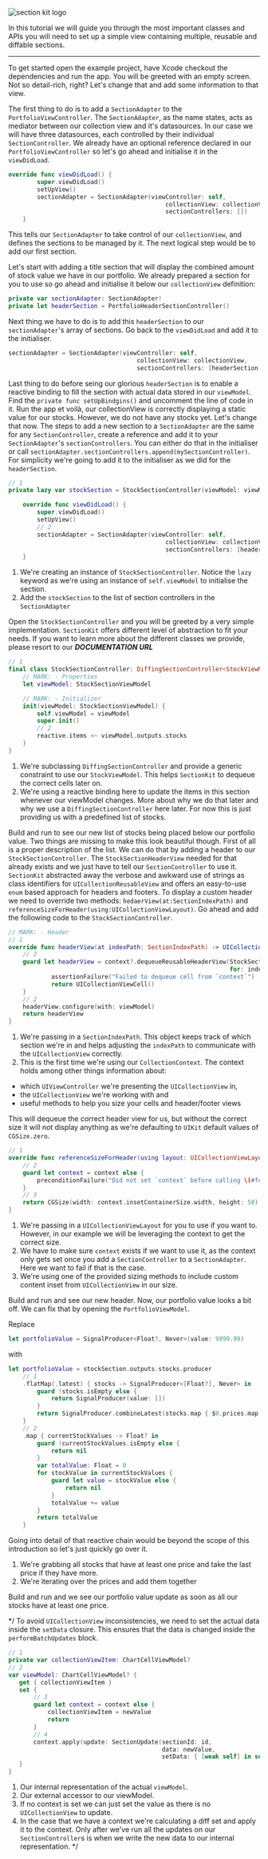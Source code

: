 ![section kit logo](https://github.com/traderepublic/tr-sectionkit/blob/introduction/Resources/SectionKit.png)

In this tutorial we will guide you through the most important classes and APIs
you will need to set up a simple view containing multiple, reusable and  diffable sections.
___
To get started open the example project, have Xcode checkout the dependencies and run the app. You will be greeted with an empty screen.
Not so detail-rich, right? Let's change that and add some information to that
view.

The first thing to do is to add a `SectionAdapter` to the `PortfolioViewController`. The `SectionAdapter`, as the name states, acts as mediator between our collection view and it's datasources. In our case we will have three datasources, each controlled by their individual `SectionController`. We already have an optional reference declared in our `PortfolioViewController` so let's go ahead and initialise it in the `viewDidLoad`.

```swift
override func viewDidLoad() {
        super.viewDidLoad()
        setUpView()
        sectionAdapter = SectionAdapter(viewController: self,
                                            collectionView: collectionView,
                                            sectionControllers: [])
    }
```

This tells our `SectionAdapter` to take control of our `collectionView`, and
defines the sections to be managed by it. The next logical step would be to add
our first section.

Let's start with adding a title section that will display the combined amount of stock value we have in our portfolio. We already prepared a section for you to use so go ahead and initialise it below our `collectionView` definition:

```swift
private var sectionAdapter: SectionAdapter!
private let headerSection = PortfolioHeaderSectionController()
```

Next thing we have to do is to add this `headerSection` to our
`sectionAdapter`'s array of sections. Go back to the `viewDidLoad` and add it to the initialiser.

```swift
sectionAdapter = SectionAdapter(viewController: self,
                                    collectionView: collectionView,
                                    sectionControllers: [headerSection])
```

Last thing to do before seing our glorious `headerSection` is to enable a reactive binding to fill the section with actual data stored in our `viewModel`. Find the `private func setUpBindgins()` and uncomment the line of code in it.
Run the app et voilà, our collectionView is correctly
displaying a static value for our stocks. However, we do not have any stocks yet. Let's change that now. The steps to add a new section to a `SectionAdapter` are the same for any `SectionController`, create a
reference and add it to your `SectionAdapter`'s `sectionControllers`. You can either do that in the initialiser or call `sectionAdapter.sectionControllers.append(mySectionController)`. For
simplicity we're going to add it to the initialiser as we did for the
`headerSection`.

```swift
// 1
private lazy var stockSection = StockSectionController(viewModel: viewModel.outputs.stockSection)

    override func viewDidLoad() {
        super.viewDidLoad()
        setUpView()
        // 2
        sectionAdapter = SectionAdapter(viewController: self,
                                            collectionView: collectionView,
                                            sectionControllers: [headerSection, stockSection])
    }
```

1. We're creating an instance of `StockSectionController`. Notice the `lazy` keyword as we're using an instance of `self.viewModel` to initialise the section.
2. Add the `stockSection` to the list of section controllers in the `SectionAdapter`

Open the `StockSectionController` and you will be greeted by a very simple implementation. `SectionKit` offers different level of abstraction to fit your needs. If you want to learn more about the different classes we provide, please resort to our ___DOCUMENTATION URL___

```swift
// 1
final class StockSectionController: DiffingSectionController<StockViewModel> {
    // MARK: - Properties
    let viewModel: StockSectionViewModel

    // MARK: - Initializer
    init(viewModel: StockSectionViewModel) {
        self.viewModel = viewModel
        super.init()
        // 2
        reactive.items <~ viewModel.outputs.stocks
    }
}
```
1. We're subclassing `DiffingSectionController` and provide a generic constraint to use our `StockViewModel`. This helps `SectionKit` to dequeue the correct cells later on.
2. We're using a reactive binding here to update the items in this section whenever our viewModel changes. More about why we do that later and why we use a `DiffingSectionController` here later. For now this is just providing us with a predefined list of stocks.

Build and run to see our new list of stocks being placed below our portfolio value. Two things are missing to make this look beautiful though.
First of all is a proper description of the list. We can do that by adding a header to our `StockSectionController`. The `StockSectionHeaderView` needed for that already exists and we just have to tell our `SectionController` to use it. `SectionKit` abstracted away the verbose and awkward use of strings as class identifiers for `UICollectionReusableView` and offers an easy-to-use `enum` based approach for headers and footers.
To display a custom header we need to override two methods:
`hedaerView(at:SectionIndexPath)` and `referenceSizeForHeader(using:UICollectionViewLayout)`.
Go ahead and add the following code to the `StockSectionController`.

```swift
// MARK: - Header
// 1
override func headerView(at indexPath: SectionIndexPath) -> UICollectionReusableView {
    // 2
    guard let headerView = context?.dequeueReusableHeaderView(StockSectionHeaderView.self,
                                                              for: indexPath.externalRepresentation) else {
            assertionFailure("Failed to dequeue cell from `context`")
            return UICollectionViewCell()
    }
    // 2
    headerView.configure(with: viewModel)
    return headerView
}
```
1. We're passing in a `SectionIndexPath`. This object keeps track of which section we're in and helps adjusting the `indexPath` to communicate with the `UICollectionView` correctly.
2. This is the first time we're using our `CollectionContext`. The context holds among other things information about:
 - which `UIViewController` we're presenting the `UICollectionView` in,
 - the `UICollectionView` we're working with and
 - useful methods to help you size your cells and header/footer views

This will dequeue the correct header view for us, but without the correct size it will not display anything as we're defaulting to `UIKit` default values of `CGSize.zero`.


```swift
// 1
override func referenceSizeForHeader(using layout: UICollectionViewLayout) -> CGSize {
    // 2
    guard let context = context else {
        preconditionFailure("Did not set `context` before calling \(#function)")
    }
    // 3
    return CGSize(width: context.insetContainerSize.width, height: 50)
}
```
1. We're passing in a `UICollectionViewLayout` for you to use if you want to. However, in our example we will be leveraging the context to get the correct size.
2.  We have to make sure `context` exists if we want to use it, as the context only gets set once you add a `SectionController` to a `SectionAdapter`. Here we want to fail if that is the case.
3. We're using one of the provided sizing methods to include custom content inset from `UICollectionView` in our size.

Build and run and see our new header. Now, our portfolio value looks a bit off. We can fix that by opening the `PortfolioViewModel`.

Replace
```swift
let portfolioValue = SignalProducer<Float?, Never>(value: 9999.99)
```

with
```swift
let portfolioValue = stockSection.outputs.stocks.producer
    // 1
    .flatMap(.latest) { stocks -> SignalProducer<[Float?], Never> in
        guard !stocks.isEmpty else {
            return SignalProducer(value: [])
        }
        return SignalProducer.combineLatest(stocks.map { $0.prices.map { $0.last?.price } })
    }
    // 2
    .map { currentStockValues -> Float? in
        guard !currentStockValues.isEmpty else {
            return nil
        }
        var totalValue: Float = 0
        for stockValue in currentStockValues {
            guard let value = stockValue else {
                return nil
            }
            totalValue += value
        }
        return totalValue
    }
```

Going into detail of that reactive chain would be beyond the scope of this introduction so let's just quickly go over it.

1. We're grabbing all stocks that have at least one price and take the last price if they have more.
2. We're iterating over the prices and add them together

Build and run and we see our portfolio value update as soon as all our stocks have at least one price.


*/
To avoid `UICollectionView` inconsistencies, we need to set the actual data inside the `setData` closure. This ensures that the data is changed inside the `performBatchUpdates` block.

```swift
// 1
private var collectionViewItem: ChartCellViewModel?
// 2
var viewModel: ChartCellViewModel? {
   get { collectionViewItem }
   set {
       // 3
       guard let context = context else {
           collectionViewItem = newValue
           return
       }
       // 4
       context.apply(update: SectionUpdate(sectionId: id,
                                           data: newValue,
                                           setData: { [weak self] in self?.collectionViewItem = $0 }))
   }
}
```
1. Our internal representation of the actual `viewModel`.
2. Our external accessor to our viewModel.
3. If no context is set we can just set the value as there is no `UICollectionView` to update.
4. In the case that we have a context we're calculating a diff set and apply it to the context. Only after we've run all the updates on our `SectionController`s is when we write the new data to our internal representation.
*/

